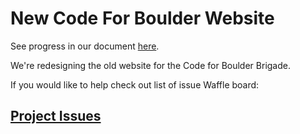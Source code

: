 # New Code For Boulder Website 

See progress in our document [here](https://docs.google.com/document/d/1yNdG-tcdMwmtihURoOCIGGVsa9h4vC_rGVem2Ib-pvM/edit).

We're redesigning the old website for the Code for Boulder Brigade.

If you would like to help check out list of issue Waffle board:

## [Project Issues](https://waffle.io/CodeForBoulder/CfB-Website-New)
